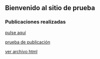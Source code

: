 ## Bienvenido al sitio de prueba


### Publicaciones realizadas


[pulse aquí](notebook.ipynb)


[prueba de publicación](http://nbviewer.jupyter.org/github/agrandap/Analitica-de-datos/blob/master/notebook.ipynb)


[ver archivo html](notebook.html)


